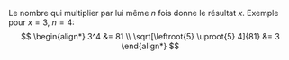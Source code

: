 Le nombre qui multiplier par lui même $n$ fois donne le résultat $x$.
Exemple pour $x=3$, $n=4$:
$$
\begin{align*}
3^4 &= 81 \\
\sqrt[\leftroot{5} \uproot{5} 4]{81} &= 3
\end{align*}
$$
